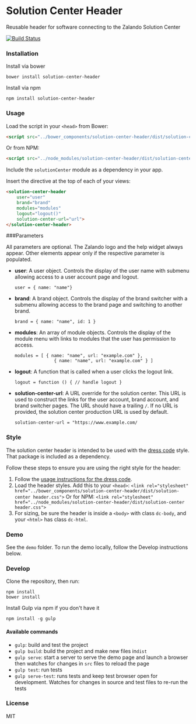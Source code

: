 # Solution Center Header
Reusable header for software connecting to the Zalando Solution Center

[![Build Status](https://travis-ci.org/zalando/solution-center-header.svg?branch=master)](https://travis-ci.org/zalando/solution-center-header)

### Installation

Install via bower

```shell
bower install solution-center-header
```

Install via npm

```shell
npm install solution-center-header
```

### Usage

Load the script in your `<head>` from Bower:

```html
<script src="../bower_components/solution-center-header/dist/solution-center-header.js"></script>
```

Or from NPM:


```html
<script src="../node_modules/solution-center-header/dist/solution-center-header.js"></script>
```

Include the `solutionCenter` module as a dependency in your app.

Insert the directive at the top of each of your views:

```html
<solution-center-header 
	user="user"
	brand="brand"
	modules="modules" 
	logout="logout()" 
	solution-center-url="url">
</solution-center-header>
```

###Parameters

All parameters are optional. The Zalando logo and the help widget always appear. Other elements appear only if the respective parameter is populated.

 - **user**: A user object. Controls the display of the user name with submenu allowing access to a user account page and logout.
 
    `user = { name: "name"}`
 
 - **brand**: A brand object. Controls the display of the brand switcher with a submenu allowing access to the brand page and switching to another brand.
 
    ```brand = { name: "name", id: 1 }```

 - **modules**: An array of module objects. Controls the display of the module menu with links to modules that the user has permission to access.
 
     ```
     modules = [ { name: "name", url: "example.com" }, 
                    { name: "name", url: "example.com" } ]
     ```
 
 - **logout**: A function that is called when a user clicks the logout link.
 
    ```logout = function () { // handle logout }``` 
 
 - **solution-center-url**:  A URL override for the solution center. This URL is used to construct the links for the user account, brand account, and brand switcher pages. The URL should have a trailing `/`. If no URL is provided, the solution center production URL is used by default.

    ```solution-center-url = "https://www.example.com/```

### Style

The solution center header is intended to be used with the [dress code](https://github.com/zalando/dress-code) style. That package is included as a dependency.

Follow these steps to ensure you are using the right style for the header:

 1. Follow the [usage instructions for the dress code](https://github.com/zalando/dress-code#usage). 
 2. Load the header styles. Add this to your `<head>`:
    ```<link rel="stylesheet" href="../bower_components/solution-center-header/dist/solution-center header.css">```
    Or for NPM:
    ```<link rel="stylesheet" href="../node_modules/solution-center-header/dist/solution-center header.css">```
 3. For sizing, be sure the header is inside a `<body>` with class `dc-body`, and your `<html>` has class `dc-html`. 

 
	 

### Demo

See the `demo` folder. To run the demo locally, follow the Develop instructions below.

### Develop

Clone the repository, then run:

```shell
npm install
bower install
```

Install Gulp via npm if you don't have it
```shell
npm install -g gulp
```

#### Available commands

* `gulp`: build and test the project
* `gulp build`: build the project and make new files in`dist`
* `gulp serve`: start a server to serve the demo page and launch a browser then watches for changes in `src` files to reload the page
* `gulp test`: run tests
* `gulp serve-test`: runs tests and keep test browser open for development. Watches for changes in source and test files to re-run the tests

### License
MIT
